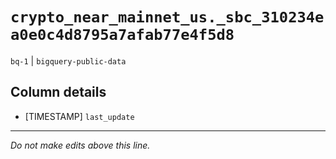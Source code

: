 # `crypto_near_mainnet_us._sbc_310234ea0e0c4d8795a7afab77e4f5d8`
`bq-1` | `bigquery-public-data`

## Column details
* [TIMESTAMP] `last_update`

-------------------------------------------------------------------------------
*Do not make edits above this line.*
